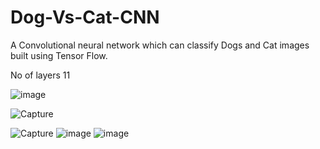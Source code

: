 # Dog-Vs-Cat-CNN
A Convolutional neural network which can classify Dogs and Cat images built using Tensor Flow.

No of layers 11

![image](https://user-images.githubusercontent.com/51410810/91564908-fa137c00-e95e-11ea-8d4e-0b684786cc61.png)

![Capture](https://user-images.githubusercontent.com/51410810/91628135-9169e500-e9da-11ea-97b2-8e488c44db1f.PNG)


![Capture](https://user-images.githubusercontent.com/51410810/91564303-0e0aae00-e95e-11ea-9377-43e635748c0d.PNG)
![image](https://user-images.githubusercontent.com/51410810/91564462-4e6a2c00-e95e-11ea-868d-8bba897da6cb.png)
![image](https://user-images.githubusercontent.com/51410810/91564573-6d68be00-e95e-11ea-82f5-5aecf85ca34e.png)

